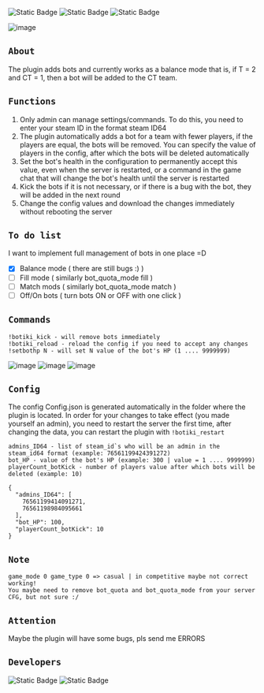 ![Static Badge](https://img.shields.io/badge/Plugin-v1.5.0-darkgreen)
![Static Badge](https://img.shields.io/badge/CSSharpAPI-v65+-blue)
![Static Badge](https://img.shields.io/badge/Status-dev-darkred)

![image](https://github.com/jackson-tougher/cs2_BOTiki/assets/119735356/c7ab2b4a-1c24-4364-a2e8-346c3d94aa4b)

## `About`
The plugin adds bots and currently works as a balance mode that is, if T = 2 and CT = 1, then a bot will be added to the CT team.

## `Functions`
1. Only admin can manage settings/commands.
To do this, you need to enter your steam ID in the format steam ID64
2. The plugin automatically adds a bot for a team with fewer players, if the players are equal, the bots will be removed.
You can specify the value of players in the config, after which the bots will be deleted automatically
3. Set the bot's health in the configuration to permanently accept this value, even when the server is restarted, or a command in the game chat that will change the bot's health until the server is restarted
4. Kick the bots if it is not necessary, or if there is a bug with the bot, they will be added in the next round
5. Change the config values and download the changes immediately without rebooting the server

## `To do list`
I want to implement full management of bots in one place =D
- [x] Balance mode ( there are still bugs :) )
- [ ] Fill mode ( similarly bot_quota_mode fill ) 
- [ ] Match mods ( similarly bot_quota_mode match )
- [ ] Off/On bots ( turn bots ON or OFF with one click )

## `Commands`
```
!botiki_kick - will remove bots immediately
!botiki_reload - reload the config if you need to accept any changes
!setbothp N - will set N value of the bot's HP (1 .... 9999999)
```
![image](https://github.com/jackson-tougher/cs2_BOTiki/assets/119735356/06ca556a-d83d-40ba-8646-440eeb67a50c)
![image](https://github.com/jackson-tougher/cs2_BOTiki/assets/119735356/8943fb30-533d-4382-93e3-bf891634c57e)
![image](https://github.com/jackson-tougher/cs2_BOTiki/assets/119735356/76ab8f02-fad4-4121-ac42-288b40f4ba5b)
## `Config`
The config Config.json is generated automatically in the folder where the plugin is located. In order for your changes to take effect (you made yourself an admin), 
you need to restart the server the first time, after changing the data, you can restart the plugin with `!botiki_restart`
```
admins_ID64 - list of steam_id`s who will be an admin in the steam_id64 format (example: 76561199424391272)
bot_HP - value of the bot's HP (example: 300 | value = 1 .... 9999999)
playerCount_botKick - number of players value after which bots will be deleted (example: 10)
```
```
{
  "admins_ID64": [
    76561199414091271,
    76561198984095661
  ],
  "bot_HP": 100,
  "playerCount_botKick": 10
}
```
## `Note`
```
game_mode 0 game_type 0 => casual | in competitive maybe not correct working!
You maybe need to remove bot_quota and bot_quota_mode from your server CFG, but not sure :/
```
## `Attention`
Maybe the plugin will have some bugs, pls send me ERRORS                     
## `Developers`
![Static Badge](https://img.shields.io/badge/Author-jackson%20tougher-orange)
![Static Badge](https://img.shields.io/badge/Collaborator-VoCs007-purple)
